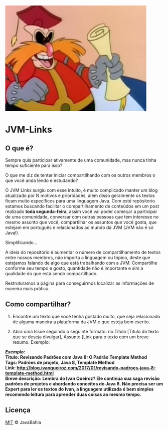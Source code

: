 ![Construindo a JVM](https://raw.githubusercontent.com/zxh0/jvm.go/master/jvmgo.png)

# JVM-Links

## O que é?
Sempre quis participar ativamente de uma comunidade, mas nunca tinha tempo suficiente para isso?

O que me diz de tentar iniciar compartilhando com os outros membros o que você anda lendo e estudando?

O JVM Links surgiu com esse intuito, é muito complicado manter um blog atualizado por N motivos e prioridades, além disso geralmente os textos ficam muito específicos para uma linguagem Java. Com esté repósitorio estamos buscando facilitar o compartilhamento de conteúdos em um post realizado **toda segunda-feira**, assim você vai poder começar a participar de uma comunidade, conversar com outras pessoas que tem interesse no mesmo assunto que você, compartilhar os assuntos que você gosta, que estejam em português e relacionados ao mundo da JVM (JVM não é só Java!).

Simplificando...

A ideia do repositório é aumentar o número de compartilhamento de textos entre nossos membros, não importa a linguagem ou tópico, deste que estejamos falando de algo que está trabalhando com a JVM. Compartilhe conforme seu tempo e gosto, quantidade não é importante e sim a qualidade do que está sendo compartilhado.

Restruturamos a página para conseguirmos localizar as informações de maneira mais prática.

## Como compartilhar?

1. Encontre um texto que você tenha gostado muito, que seja relacionado de alguma maneira a plataforma da JVM e que esteja bem escrito.

2. Abra uma Issue seguindo o seguinte formato: no Titulo [Titulo do texto que se deseja divulgar], Assunto [Link para o texto com um breve resumo. Exemplo: 

**_Exemplo:_**
<br/>**Titulo: Revisando Padrões com Java 8: O Padrão Template Method**
<br/>**Tags: Padrões de projeto, Java 8, Template Method**
<br/>**Link: http://blog.ivanqueiroz.com/2017/01/revisando-padroes-java-8-template-method.html**
<br/>**Breve descrição: Lembra do Ivan Queiroz? Ele continua sua saga revisão padrões de projetos e abordando conceitos do Java 8. Não precisa ser um Expert para ler os textos do Ivan, a linguagem utilizada é bem simples recomendo leitura para aprender duas coisas ao mesmo tempo.**

## Licença
[MIT](https://github.com/javabahia/JVM-Links/blob/master/LICENSE) © JavaBahia
